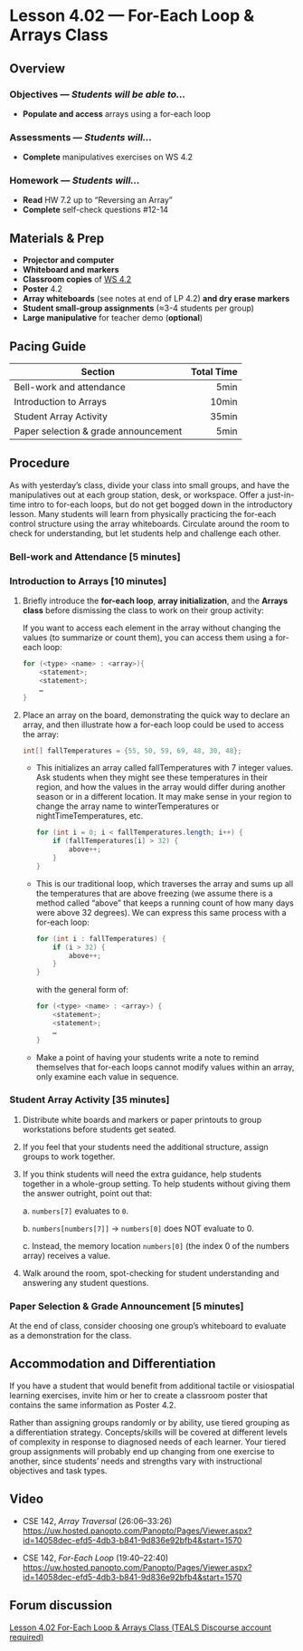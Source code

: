 Lesson 4.02 — For-Each Loop & Arrays Class
====================================================================================================

Overview
--------
### Objectives — _Students will be able to…_
- **Populate and access** arrays using a for-each loop

### Assessments — _Students will…_
- **Complete** manipulatives exercises on WS 4.2

### Homework — _Students will…_
- **Read** HW 7.2 up to “Reversing an Array”
- **Complete** self-check questions \#12-14


Materials & Prep
----------------
- **Projector and computer**
- **Whiteboard and** **markers**
- **Classroom copies** of [WS 4.2]
- **Poster** 4.2
- **Array whiteboards** (see notes at end of LP 4.2) **and dry erase markers**
- **Student small-group assignments** (≈3-4 students per group)
- **Large manipulative** for teacher demo (**optional**)


Pacing Guide
------------
| Section                              | Total Time |
|--------------------------------------|-----------:|
| Bell-work and attendance             |       5min |
| Introduction to Arrays               |      10min |
| Student Array Activity               |      35min |
| Paper selection & grade announcement |       5min |


Procedure
---------
As with yesterday’s class, divide your class into small groups, and have the manipulatives out at
each group station, desk, or workspace. Offer a just-in-time intro to for-each loops, but do not get
bogged down in the introductory lesson. Many students will learn from physically practicing the
for-each control structure using the array whiteboards. Circulate around the room to check for
understanding, but let students help and challenge each other.

### Bell-work and Attendance \[5 minutes\]

### Introduction to Arrays \[10 minutes\]

1. Briefly introduce the **for-each loop**, **array initialization**, and the **Arrays class**
   before dismissing the class to work on their group activity:

   If you want to access each element in the array without changing the values (to summarize or
   count them), you can access them using a for-each loop:

   ``` Java
   for (<type> <name> : <array>){
       <statement>;
       <statement>;
       …
   }
   ```

2. Place an array on the board, demonstrating the quick way to declare an array, and then illustrate
   how a for-each loop could be used to access the array:

   ``` Java
   int[] fallTemperatures = {55, 50, 59, 69, 48, 30, 48};
   ```

   - This initializes an array called fallTemperatures with 7 integer values. Ask students when they
     might see these temperatures in their region, and how the values in the array would differ
     during another season or in a different location. It may make sense in your region to change
     the array name to winterTemperatures or nightTimeTemperatures, etc.

     ``` Java
     for (int i = 0; i < fallTemperatures.length; i++) {
         if (fallTemperatures[i] > 32) {
             above++;
         }
     }
     ```

   - This is our traditional loop, which traverses the array and sums up all the temperatures that
     are above freezing (we assume there is a method called “above” that keeps a running count of
     how many days were above 32 degrees). We can express this same process with a for-each loop:

     ``` Java
     for (int i : fallTemperatures) {
         if (i > 32) {
             above++;
         }
     }
     ```

     with the general form of:

     ``` Java
     for (<type> <name> : <array>) {
         <statement>;
         <statement>;
         …
     }
     ```

   - Make a point of having your students write a note to remind themselves that for-each loops
     cannot modify values within an array, only examine each value in sequence.

### Student Array Activity \[35 minutes\]

1. Distribute white boards and markers or paper printouts to group workstations before students get
   seated.

2. If you feel that your students need the additional structure, assign groups to work together.

3. If you think students will need the extra guidance, help students together in a whole-group
   setting. To help students without giving them the answer outright, point out that:

   a. `numbers[7]` evaluates to `0`.

   b. `numbers[numbers[7]]` → `numbers[0]` does NOT evaluate to 0.

   c. Instead, the memory location `numbers[0]` (the index 0 of the numbers array) receives a value.

4. Walk around the room, spot-checking for student understanding and answering any student
   questions.

### Paper Selection & Grade Announcement \[5 minutes\]
At the end of class, consider choosing one group’s whiteboard to evaluate as a demonstration for the
class.


Accommodation and Differentiation
---------------------------------
If you have a student that would benefit from additional tactile or visiospatial learning exercises,
invite him or her to create a classroom poster that contains the same information as Poster 4.2.

Rather than assigning groups randomly or by ability, use tiered grouping as a differentiation
strategy. Concepts/skills will be covered at different levels of complexity in response to diagnosed
needs of each learner. Your tiered group assignments will probably end up changing from one exercise
to another, since students’ needs and strengths vary with instructional objectives and task types.


Video
-----
- CSE 142, _Array Traversal_ (26:06–33:26)<br>
  <https://uw.hosted.panopto.com/Panopto/Pages/Viewer.aspx?id=14058dec-efd5-4db3-b841-9d836e92bfb4&start=1570>

- CSE 142, _For-Each Loop_ (19:40–22:40)<br>
  <https://uw.hosted.panopto.com/Panopto/Pages/Viewer.aspx?id=14058dec-efd5-4db3-b841-9d836e92bfb4&start=1570>


Forum discussion
----------------
[Lesson 4.02 For-Each Loop & Arrays Class (TEALS Discourse account required)](http://forums.tealsk12.org/c/unit-4/4-02-for-each-loop-arrays-class)


[WS 4.2]:   https://raw.githubusercontent.com/TEALSK12/apcsa-public/master/curriculum/Unit4/WS%204.2.docx
